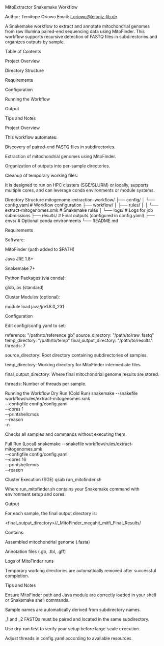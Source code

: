 MitoExtractor Snakemake Workflow

Author: Temitope Oriowo
Email: t.oriowo@leibniz-lib.de

A Snakemake workflow to extract and annotate mitochondrial genomes from raw Illumina paired-end sequencing data using MitoFinder. This workflow supports recursive detection of FASTQ files in subdirectories and organizes outputs by sample.

Table of Contents

Project Overview

Directory Structure

Requirements

Configuration

Running the Workflow

Output

Tips and Notes

Project Overview

This workflow automates:

Discovery of paired-end FASTQ files in subdirectories.

Extraction of mitochondrial genomes using MitoFinder.

Organization of outputs into per-sample directories.

Cleanup of temporary working files.

It is designed to run on HPC clusters (SGE/SLURM) or locally, supports multiple cores, and can leverage conda environments or module systems.

Directory Structure
mitogenome-extraction-workflow/
├── config/
│   └── config.yaml           # Workflow configuration
├── workflow/
│   ├── rules/
│   │   └── extract-mitogenomes.smk  # Snakemake rules
│   └── logs/                 # Logs for job submissions
├── results/                  # Final outputs (configured in config.yaml)
├── envs/                     # Optional conda environments
└── README.md

Requirements

Software:

MitoFinder
 (path added to $PATH)

Java JRE 1.8+

Snakemake 7+

Python Packages (via conda):

glob, os (standard)

Cluster Modules (optional):

module load java/jre1.8.0_231

Configuration

Edit config/config.yaml to set:

reference: "/path/to/reference.gb"
source_directory: "/path/to/raw_fastq"
temp_directory: "/path/to/temp"
final_output_directory: "/path/to/results"
threads: 7


source_directory: Root directory containing subdirectories of samples.

temp_directory: Working directory for MitoFinder intermediate files.

final_output_directory: Where final mitochondrial genome results are stored.

threads: Number of threads per sample.

Running the Workflow
Dry Run (Cold Run)
snakemake --snakefile workflow/rules/extract-mitogenomes.smk \
          --configfile config/config.yaml \
          --cores 1 \
          --printshellcmds \
          --reason \
          -n


Checks all samples and commands without executing them.

Full Run (Local)
snakemake --snakefile workflow/rules/extract-mitogenomes.smk \
          --configfile config/config.yaml \
          --cores 16 \
          --printshellcmds \
          --reason

Cluster Execution (SGE)
qsub run_mitofinder.sh


Where run_mitofinder.sh contains your Snakemake command with environment setup and cores.

Output

For each sample, the final output directory is:

<final_output_directory>/<sample>/<sample>_MitoFinder_megahit_mitfi_Final_Results/


Contains:

Assembled mitochondrial genome (.fasta)

Annotation files (.gb, .tbl, .gff)

Logs of MitoFinder runs

Temporary working directories are automatically removed after successful completion.

Tips and Notes

Ensure MitoFinder path and Java module are correctly loaded in your shell or Snakemake shell commands.

Sample names are automatically derived from subdirectory names.

_1 and _2 FASTQs must be paired and located in the same subdirectory.

Use dry-run first to verify your setup before large-scale execution.

Adjust threads in config.yaml according to available resources.